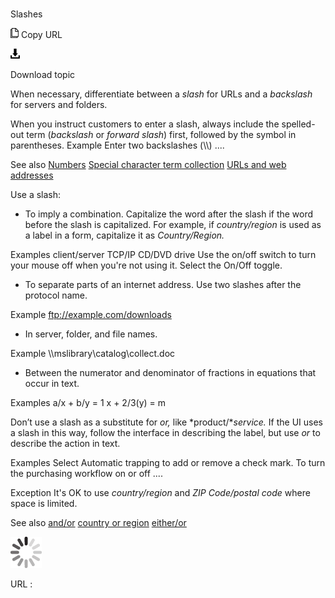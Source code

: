 ﻿# 

Slashes

![Copy URL](media/slashes/Copy.png)
Copy URL

![Download](media/slashes/Download.png)

Download topic

When necessary, differentiate between a *slash* for URLs and a *backslash* for servers and folders.

When you instruct customers to enter a slash, always include the spelled-out term (*backslash* or *forward slash*) first, followed by the symbol in parentheses.
Example Enter two backslashes (\\\\) ....

See also
[Numbers](https://worldready.cloudapp.net/Styleguide/Read?id=2700&topicid=28876)
[Special character term collection](https://worldready.cloudapp.net/Styleguide/Read?id=2700&topicid=28875)
[URLs and web addresses](https://worldready.cloudapp.net/Styleguide/Read?id=2700&topicid=34905)

Use a slash:

  - To imply a combination. Capitalize the word after the slash if the word before the slash is capitalized. For example, if *country/region* is used as a label in a form, capitalize it as *Country/Region.*

Examples
client/server
TCP/IP
CD/DVD drive
Use the on/off switch to turn your mouse off when you're not using it.
Select the On/Off toggle.

  - To separate parts of an internet address. Use two slashes after the protocol name. 

Example ftp://example.com/downloads

  - In server, folder, and file names. 

Example \\\\mslibrary\\catalog\\collect.doc

  - Between the numerator and denominator of fractions in equations that occur in text.

Examples
a/x + b/y = 1
x + 2/3(y) = m

Don’t use a slash as a substitute for *or,* like *product/**service.* If the UI uses a slash in this way, follow the interface in describing the label, but use *or* to describe the action in text.

Examples
Select Automatic trapping to add or remove a check mark.
To turn the purchasing workflow on or off ....

Exception It's OK to use *country/region* and *ZIP Code/postal code* where space is limited.

See also
[and/or](https://worldready.cloudapp.net/Styleguide/Read?id=2700&topicid=32502)
[country or region](https://worldready.cloudapp.net/Styleguide/Read?id=2700&topicid=33582)
[either/or](https://worldready.cloudapp.net/Styleguide/Read?id=2700&topicid=33673)

![In progress](media/slashes/activity-large.gif)

URL :
